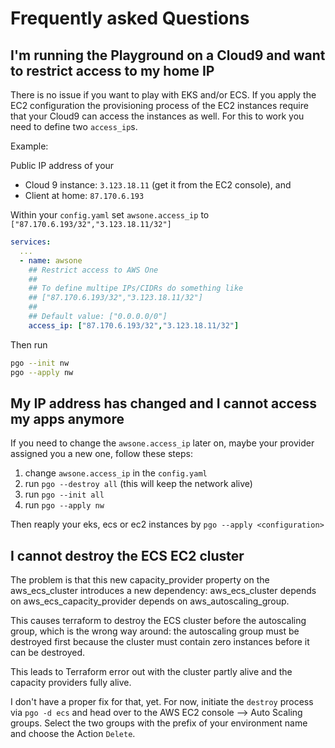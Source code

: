 # Frequently asked Questions

## I'm running the Playground on a Cloud9 and want to restrict access to my home IP

There is no issue if you want to play with EKS and/or ECS. If you apply the EC2 configuration the provisioning process of the EC2 instances require that your Cloud9 can access the instances as well. For this to work you need to define two `access_ip`s.

Example:

Public IP address of your

- Cloud 9 instance: `3.123.18.11` (get it from the EC2 console), and
- Client at home: `87.170.6.193`

Within your `config.yaml` set `awsone.access_ip` to `["87.170.6.193/32","3.123.18.11/32"]`

```yaml
services:
  ...
  - name: awsone
    ## Restrict access to AWS One
    ## 
    ## To define multipe IPs/CIDRs do something like
    ## ["87.170.6.193/32","3.123.18.11/32"]
    ##
    ## Default value: ["0.0.0.0/0"]
    access_ip: ["87.170.6.193/32","3.123.18.11/32"]
```

Then run

```sh
pgo --init nw
pgo --apply nw
```

## My IP address has changed and I cannot access my apps anymore

If you need to change the `awsone.access_ip` later on, maybe your provider assigned you a new one, follow these steps:

1. change `awsone.access_ip` in the `config.yaml`
2. run `pgo --destroy all` (this will keep the network alive)
3. run `pgo --init all`
4. run `pgo --apply nw`

Then reaply your eks, ecs or ec2 instances by `pgo --apply <configuration>`

## I cannot destroy the ECS EC2 cluster

The problem is that this new capacity_provider property on the aws_ecs_cluster introduces a new dependency:
aws_ecs_cluster depends on aws_ecs_capacity_provider depends on aws_autoscaling_group.

This causes terraform to destroy the ECS cluster before the autoscaling group, which is the wrong way around: the autoscaling group must be destroyed first because the cluster must contain zero instances before it can be destroyed.

This leads to Terraform error out with the cluster partly alive and the capacity providers fully alive.

I don't have a proper fix for that, yet. For now, initiate the `destroy` process via `pgo -d ecs` and head over to the AWS EC2 console --> Auto Scaling groups. Select the two groups with the prefix of your environment name and choose the Action `Delete`.
